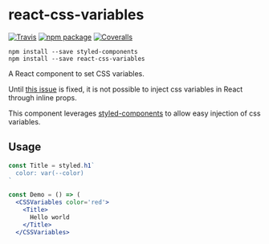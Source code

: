 # react-css-variables

[![Travis][build-badge]][build]
[![npm package][npm-badge]][npm]
[![Coveralls][coveralls-badge]][coveralls]

[build-badge]: https://img.shields.io/travis/jide/react-css-variables.git/master.png?style=flat-square
[build]: https://travis-ci.org/jide/react-css-variables.git

[npm-badge]: https://img.shields.io/npm/v/npm-package.png?style=flat-square
[npm]: https://www.npmjs.org/package/npm-package

[coveralls-badge]: https://img.shields.io/coveralls/jide/react-css-variables.git/master.png?style=flat-square
[coveralls]: https://coveralls.io/github/jide/react-css-variables.git

```
npm install --save styled-components
npm install --save react-css-variables
```

A React component to set CSS variables.

Until [this issue](https://github.com/facebook/react/issues/6411) is fixed, it is not possible to inject css variables in React through inline props.

This component leverages [styled-components](https://github.com/styled-components/styled-components) to allow easy injection of css variables.

## Usage

```jsx
const Title = styled.h1`
  color: var(--color)
`

const Demo = () => (
  <CSSVariables color='red'>
    <Title>
      Hello world
    </Title>
  </CSSVariables>
```
